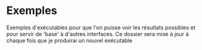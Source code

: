 # Exemples
Exemples d'exécutables pour que l'on puisse voir les résultats possibles et pour servir de 'base' à d'autres interfaces. Ce dossier sera mise à jour à chaque fois que je produirai un nouvel exécutable
